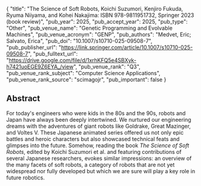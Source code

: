{
  "title": "The Science of Soft Robots, Koichi Suzumori, Kenjiro Fukuda, Ryuma Niiyama, and Kohei Nakajima: ISBN 978-9811951732, Springer 2023 (book review)",
  "pub_year": 2025,
  "pub_accept_year": 2025,
  "pub_type": "Other",
  "pub_venue_name": "Genetic Programming and Evolvable Machines",
  "pub_venue_acronym": "GENP",
  "pub_authors": "Medvet, Eric; Salvato, Erica",
  "pub_doi": "10.1007/s10710-025-09508-7",
  "pub_publisher_url": "https://link.springer.com/article/10.1007/s10710-025-09508-7",
  "pub_fulltext_url": "https://drive.google.com/file/d/1xrhKFQ5e4SBXyk-h7421uoEGE9Z6EYA_/view",
  "pub_venue_rank": "Q3",
  "pub_venue_rank_subject": "Computer Science Applications",
  "pub_venue_rank_source": "scimagojr",
  "pub_important": false
}

## Abstract
For today's engineers who were kids in the 80s and the 90s, robots and Japan have always been deeply intertwined. We nurtured our engineering dreams with the adventures of giant robots like Goldrake, Great Mazinger, and Voltes V. These Japanese animated series offered us not only epic battles and heroic characters but also showcased technical feats and glimpses into the future. Somehow, reading the book *The Science of Soft Robots*, edited by Koichi Suzumori et al. and featuring contributions of several Japanese researchers, evokes similar impressions: an overview of the many facets of soft robots, a category of robots that are not yet widespread nor fully developed but which we are sure will play a key role in future robotics.
